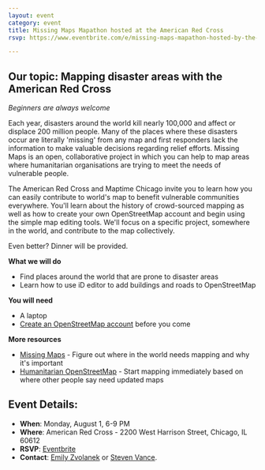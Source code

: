 ```yaml
---
layout: event
category: event
title: Missing Maps Mapathon hosted at the American Red Cross
rsvp: https://www.eventbrite.com/e/missing-maps-mapathon-hosted-by-the-red-cross-and-maptime-chicago-tickets-26287259902

---
```

## Our topic: Mapping disaster areas with the American Red Cross

_Beginners are always welcome_

Each year, disasters around the world kill nearly 100,000 and affect or displace 200 million people. Many of the places where these disasters occur are literally 'missing' from any map and first responders lack the information to make valuable decisions regarding relief efforts. Missing Maps is an open, collaborative project in which you can help to map areas where humanitarian organisations are trying to meet the needs of vulnerable people.

The American Red Cross and Maptime Chicago invite you to learn how you can easily contribute to world's map to benefit vulnerable communities everywhere. You'll learn about the history of crowd-sourced mapping as well as how to create your own OpenStreetMap account and begin using the simple map editing tools. We'll focus on a specific project, somewhere in the world, and contribute to the map collectively.

Even better? Dinner will be provided.

**What we will do**

* Find places around the world that are prone to disaster areas
* Learn how to use iD editor to add buildings and roads to OpenStreetMap

**You will need**

* A laptop
* [Create an OpenStreetMap account](https://www.openstreetmap.org/user/new) before you come

**More resources**
* [Missing Maps](http://www.missingmaps.org) - Figure out where in the world needs mapping and why it's important
* [Humanitarian OpenStreetMap](https://hotosm.org/get-involved/disaster-mapping) - Start mapping immediately based on where other people say need updated maps

## Event Details:

- **When**: Monday, August 1, 6-9 PM
- **Where**: American Red Cross - 2200 West Harrison Street, Chicago, IL 60612
- **RSVP**: [Eventbrite](https://www.eventbrite.com/e/missing-maps-mapathon-hosted-by-the-red-cross-and-maptime-chicago-tickets-26287259902)
- **Contact**: [Emily Zvolanek](mailto:ezvolanek@anl.gov) or [Steven Vance](steve@stevevance.net).